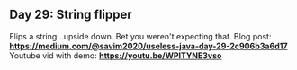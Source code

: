 ## Day 29: String flipper
Flips a string...upside down. Bet you weren't expecting that.
Blog post: **<https://medium.com/@savim2020/useless-java-day-29-2c906b3a6d17>**
Youtube vid with demo: **<https://youtu.be/WPITYNE3vso>**